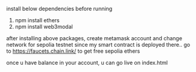 install below dependencies before running

1. npm install ethers
2. npm install web3modal


after installing above packages, create metamask account and change network for sepolia testnet since my smart contract is deployed there..
go to https://faucets.chain.link/ to get free sepolia ethers 

once u have balance in your account, u can go live on index.html
